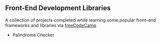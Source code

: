 ## Front-End Development Libraries
A collection of projects completed while learning some popular front-end frameworks and libraries via [freeCodeCamp](https://www.freecodecamp.org/learn/javascript-algorithms-and-data-structures-v8/)

- Palindrome Checker
